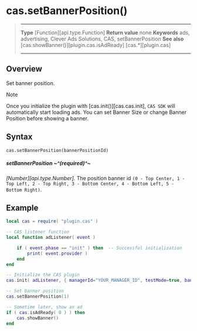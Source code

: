 # cas.setBannerPosition()

> --------------------- ------------------------------------------------------------------------------------------
> __Type__              [Function][api.type.Function]
> __Return value__      none
> __Keywords__          ads, advertising, Clever Ads Solutions, CAS, setBannerPosition
> __See also__          [cas.showBanner()][plugin.cas.isAdReady]
>						[cas.*][plugin.cas]
> --------------------- ------------------------------------------------------------------------------------------


## Overview

Set banner position.

<div class="guide-notebox">
<div class="notebox-title">Note</div>

Once you initialize the plugin with [cas.init()][cas.cas.init], `CAS SDK` will automatically start loading ads. You can set Banner Size or change Banner Position before showing a banner.

</div>


## Syntax

    cas.setBannerPosition(bannerPositionId)

##### setBannerPosition ~^(required)^~
_[Number][api.type.Number]._ The position banner id `(0 - Top Center, 1 - Top Left, 2 - Top Right, 3 - Bottom Center, 4 - Bottom Left, 5 - Bottom Right)`.

## Example

``````lua
local cas = require( "plugin.cas" )

-- CAS listener function
local function adListener( event )

	if ( event.phase == "init" ) then  -- Successful initialization
		print( event.provider )
	end
end

-- Initialize the CAS plugin
cas.init( adListener, { managerId="YOUR_MANAGER_ID", testMode=true, banner=true, interstitial=false, rewarded=false, appReturn=false } )

-- Set banner position
cas.setBannerPosition(1)

-- Sometime later, show an ad
if ( cas.isAdReady( 0 ) ) then
	cas.showBanner()
end
``````